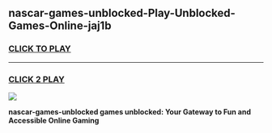
## nascar-games-unblocked-Play-Unblocked-Games-Online-jaj1b
<h3>
<a href="https://premium76.site?title=nascar-games-unblocked&ref=24A">CLICK TO PLAY</a></h3>
<hr>

<h3>
<a href="https://premium76.site?title=nascar-games-unblocked&ref=24A">CLICK 2 PLAY</a>
  
</h3>

<a href="https://premium76.site?title=nascar-games-unblocked&ref=24A"><img src="https://clearcache.store/games.png"></a>


**nascar-games-unblocked games unblocked: Your Gateway to Fun and Accessible Online Gaming**

